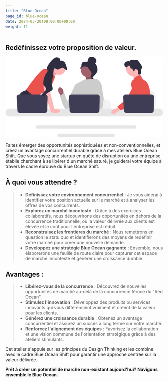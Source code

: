 ```yaml
---
title: "Blue Ocean"
page_id: blue-ocean
date: 2024-03-20T08:00:00+00:00
weight: 11
---
```


## Redéfinissez votre proposition de valeur.

![Blue Ocean](/images/illustrations/undraw_engineering_team_a7n2.svg)

<!--more-->

Faites émerger des opportunités sophistiquées et non-conventionnelles, et créez un avantage concurrentiel durable grâce à mes ateliers Blue Ocean Shift. Que vous soyez une startup en quête de disruption ou une entreprise établie cherchant à se libérer d'un marché saturé, je guiderai votre équipe à travers le cadre éprouvé du Blue Ocean Shift.

## À quoi vous attendre ?

> - **Définissez votre environnement concurrentiel** : Je vous aiderai à identifier votre position actuelle sur le marché et à analyser les offres de vos concurrents.
> - **Explorez un marché incontesté** : Grâce à des exercices collaboratifs, nous découvrirons des opportunités en dehors de la concurrence traditionnelle, où la valeur délivrée aux clients est élevée et le coût pour l'entreprise est réduit.
> - **Reconstruisez les frontières du marché** : Nous remettrons en question le statu quo et identifierons des moyens de redéfinir votre marché pour créer une nouvelle demande.
> - **Développez une stratégie Blue Ocean gagnante** : Ensemble, nous élaborerons une feuille de route claire pour capturer cet espace de marché incontesté et générer une croissance durable.

## Avantages :

> - **Libérez-vous de la concurrence** : Découvrez de nouvelles opportunités de marché au-delà de la concurrence féroce du "Red Ocean".
> - **Stimulez l'innovation** : Développez des produits ou services innovants qui vous différencient vraiment et créent de la valeur pour les clients.
> - **Générez une croissance durable** : Obtenez un avantage concurrentiel et assurez un succès à long terme sur votre marché.
> - **Renforcez l'alignement des équipes** : Favorisez la collaboration et une vision commune de l'orientation stratégique grâce à des ateliers stimulants.

Cet atelier s'appuie sur les principes du Design Thinking et les combine avec le cadre Blue Ocean Shift pour garantir une approche centrée sur la valeur délivrée.

**Prêt à créer un potentiel de marché non-existant aujourd'hui? Navigons ensemble le Blue Ocean.**
